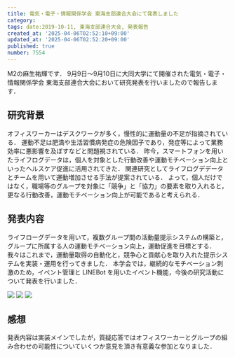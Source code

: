 ```yaml
---
title: 電気・電子・情報関係学会 東海支部連合大会にて発表しました
category:
tags: date:2019-10-11, 東海支部連合大会, 発表報告
created_at: '2025-04-06T02:52:10+09:00'
updated_at: '2025-04-06T02:52:20+09:00'
published: true
number: 7554
---
```



M2の麻生祐輝です．
9月9日〜9月10日に大同大学にて開催された電気・電子・情報関係学会 東海支部連合大会において研究発表を行いましたので報告します．

## 研究背景
オフィスワーカーはデスクワークが多く，慢性的に運動量の不足が指摘されている．
運動不足は肥満や生活習慣病発症の危険因子であり，発症等によって業務効率に悪影響を及ぼすなどと問題視されている．
昨今，スマートフォンを用いたライフログデータは，個人を対象とした行動改善や運動モチベーション向上といったヘルスケア促進に活用されてきた．
関連研究としてライフログデデータとチームを用いて運動増加させる手法が提案されている．
よって，個人だけではなく，職場等のグループを対象に「競争」と「協力」の要素を取り入れると，更なる行動改善，運動モチベーション向上が可能であると考えられる．
 
## 発表内容
ライフローグデータを用いて，複数グループ間の活動量提示システムの構築と，グループに所属する人の運動モチベーション向上，運動促進を目標とする．
我々はこれまで，運動量取得の自動化と，競争心と貢献心を取り入れた提示システムを実装・運用を行ってきました．
本学会では，継続的なモチベーション刺激のため，イベント管理と LINEBot を用いたイベント機能，今後の研究活動について発表を行いました．

<img src="https://img.esa.io/uploads/production/attachments/13979/2025/04/06/148142/99d7b7a7-b957-4574-950b-ad118cfa05e9.webp"  />

<img src="https://img.esa.io/uploads/production/attachments/13979/2025/04/06/148142/660762f9-d47d-4f1d-a1b3-72ebff0e5283.webp"  />

<img src="https://img.esa.io/uploads/production/attachments/13979/2025/04/06/148142/190442a2-473c-4590-b3f3-b27521ef07da.webp"  />

## 感想
発表内容は実装メインでしたが，質疑応答ではオフィスワーカーとグループの組み合わせの可能性についていくつか意見を頂き有意義な参加となりました．

